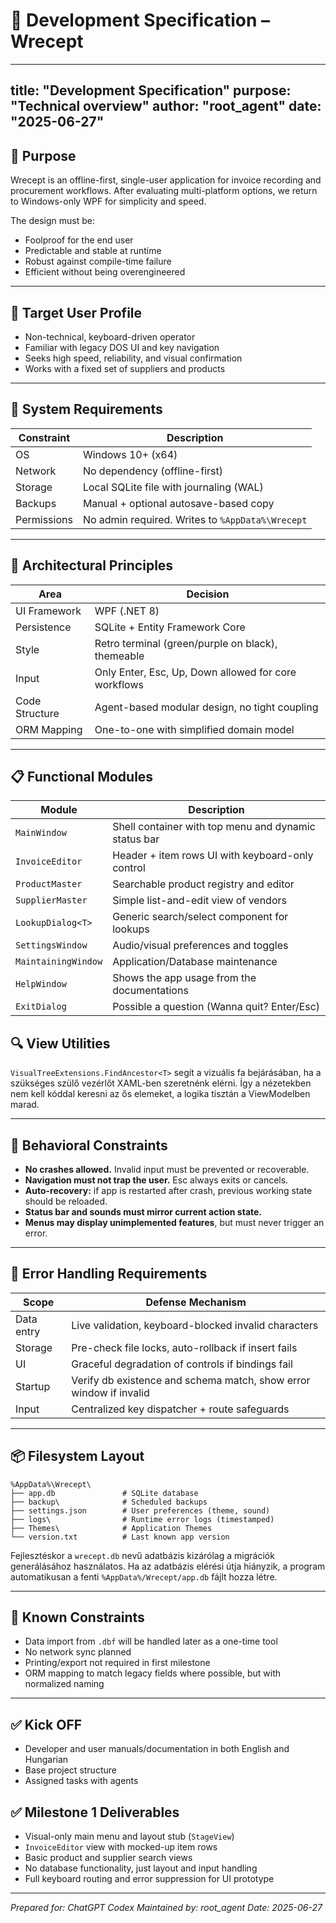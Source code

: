 # 📘 Development Specification – Wrecept

---
title: "Development Specification"
purpose: "Technical overview"
author: "root_agent"
date: "2025-06-27"
---

## 🎯 Purpose

Wrecept is an offline-first, single-user application for invoice recording and procurement workflows. After evaluating multi-platform options, we return to Windows-only WPF for simplicity and speed.

The design must be:

* Foolproof for the end user
* Predictable and stable at runtime
* Robust against compile-time failure
* Efficient without being overengineered

---

## 👤 Target User Profile

* Non-technical, keyboard-driven operator
* Familiar with legacy DOS UI and key navigation
* Seeks high speed, reliability, and visual confirmation
* Works with a fixed set of suppliers and products

---

## 🔐 System Requirements

| Constraint  | Description                                      |
| ----------- | ------------------------------------------------ |
| OS          | Windows 10+ (x64)                                |
| Network     | No dependency (offline-first)                    |
| Storage     | Local SQLite file with journaling (WAL)          |
| Backups     | Manual + optional autosave-based copy            |
| Permissions | No admin required. Writes to `%AppData%\Wrecept` |

---

## 🧱 Architectural Principles

| Area           | Decision                                             |
| -------------- | ---------------------------------------------------- |
| UI Framework   | WPF (.NET 8)                                  |
| Persistence    | SQLite + Entity Framework Core                       |
| Style          | Retro terminal (green/purple on black), themeable    |
| Input          | Only Enter, Esc, Up, Down allowed for core workflows |
| Code Structure | Agent-based modular design, no tight coupling        |
| ORM Mapping    | One-to-one with simplified domain model              |

---

## 📋 Functional Modules

| Module            | Description                                      |
| ----------------- | ------------------------------------------------ |
| `MainWindow`      | Shell container with top menu and dynamic status bar |
| `InvoiceEditor`   | Header + item rows UI with keyboard-only control |
| `ProductMaster`   | Searchable product registry and editor           |
| `SupplierMaster`  | Simple list-and-edit view of vendors             |
| `LookupDialog<T>` | Generic search/select component for lookups      |
| `SettingsWindow`  | Audio/visual preferences and toggles             |
| `MaintainingWindow`  | Application/Database maintenance              |
| `HelpWindow`  | Shows the app usage from the documentations          |
| `ExitDialog`  | Possible a question (Wanna quit? Enter/Esc)          |

## 🔍 View Utilities

`VisualTreeExtensions.FindAncestor<T>` segít a vizuális fa bejárásában, ha a
szükséges szülő vezérlőt XAML-ben szeretnénk elérni. Így a nézetekben nem kell
kóddal keresni az ős elemeket, a logika tisztán a ViewModelben marad.


---

## 🧠 Behavioral Constraints

* **No crashes allowed.** Invalid input must be prevented or recoverable.
* **Navigation must not trap the user.** Esc always exits or cancels.
* **Auto-recovery:** if app is restarted after crash, previous working state should be reloaded.
* **Status bar and sounds must mirror current action state.**
* **Menus may display unimplemented features**, but must never trigger an error.

---

## 🔧 Error Handling Requirements

| Scope      | Defense Mechanism                                                  |
| ---------- | ------------------------------------------------------------------ |
| Data entry | Live validation, keyboard-blocked invalid characters               |
| Storage    | Pre-check file locks, auto-rollback if insert fails                |
| UI         | Graceful degradation of controls if bindings fail                  |
| Startup    | Verify db existence and schema match, show error window if invalid |
| Input      | Centralized key dispatcher + route safeguards                      |

---

## 📦 Filesystem Layout

```plaintext
%AppData%\Wrecept\
├── app.db               # SQLite database
├── backup\              # Scheduled backups
├── settings.json        # User preferences (theme, sound)
├── logs\                # Runtime error logs (timestamped)
├── Themes\              # Application Themes
└── version.txt          # Last known app version
```
Fejlesztéskor a `wrecept.db` nevű adatbázis kizárólag a migrációk generálásához használatos.
Ha az adatbázis elérési útja hiányzik, a program automatikusan a fenti `%AppData%/Wrecept/app.db` fájlt hozza létre.

---

## 🧾 Known Constraints

* Data import from `.dbf` will be handled later as a one-time tool
* No network sync planned
* Printing/export not required in first milestone
* ORM mapping to match legacy fields where possible, but with normalized naming

---

## ✅ Kick OFF
* Developer and user manuals/documentation in both English and Hungarian
* Base project structure
* Assigned tasks with agents


## ✅ Milestone 1 Deliverables

* Visual-only main menu and layout stub (`StageView`)
* `InvoiceEditor` view with mocked-up item rows
* Basic product and supplier search views
* No database functionality, just layout and input handling
* Full keyboard routing and error suppression for UI prototype

---

*Prepared for: ChatGPT Codex
Maintained by: root\_agent
Date: 2025-06-27*
